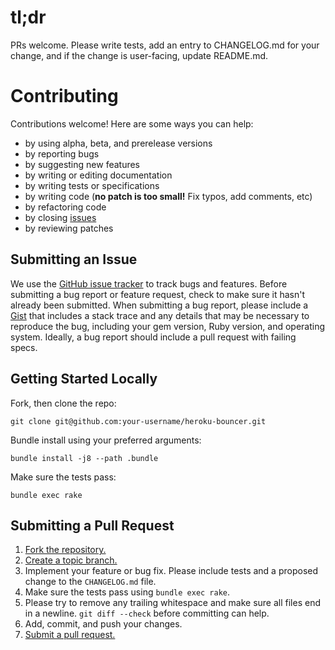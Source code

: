 # tl;dr

PRs welcome. Please write tests, add an entry to CHANGELOG.md for your
change, and if the change is user-facing, update README.md.

# Contributing

Contributions welcome! Here are some ways you can help:

* by using alpha, beta, and prerelease versions
* by reporting bugs
* by suggesting new features
* by writing or editing documentation
* by writing tests or specifications
* by writing code (**no patch is too small!** Fix typos, add comments, etc)
* by refactoring code
* by closing [issues][]
* by reviewing patches

[issues]: https://github.com/heroku/heroku-bouncer/issues

## Submitting an Issue

We use the [GitHub issue tracker][issues] to track bugs and features.
Before submitting a bug report or feature request, check to make sure it
hasn't already been submitted. When submitting a bug report, please
include a [Gist][] that includes a stack trace and any details that may
be necessary to reproduce the bug, including your gem version, Ruby
version, and operating system.  Ideally, a bug report should include a
pull request with failing specs.

[Gist]: https://gist.github.com/

## Getting Started Locally

Fork, then clone the repo:

    git clone git@github.com:your-username/heroku-bouncer.git

Bundle install using your preferred arguments:

    bundle install -j8 --path .bundle

Make sure the tests pass:

    bundle exec rake

## Submitting a Pull Request

1. [Fork the repository.][fork]
2. [Create a topic branch.][branch]
3. Implement your feature or bug fix. Please include tests and a
   proposed change to the `CHANGELOG.md` file.
4. Make sure the tests pass using `bundle exec rake`.
5. Please try to remove any trailing whitespace and make sure all files
   end in a newline. `git diff --check` before committing can help.
6. Add, commit, and push your changes.
7. [Submit a pull request.][pr]

[fork]: http://help.github.com/fork-a-repo/
[branch]: http://learn.github.com/p/branching.html
[pr]: http://help.github.com/send-pull-requests/
